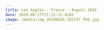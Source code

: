 ```yaml
---
title: Les Angles - France - August 2019
date: 2019-08-27T21:12:12.818Z
image: /media/img_20190826_202257_956.jpg
---
```


